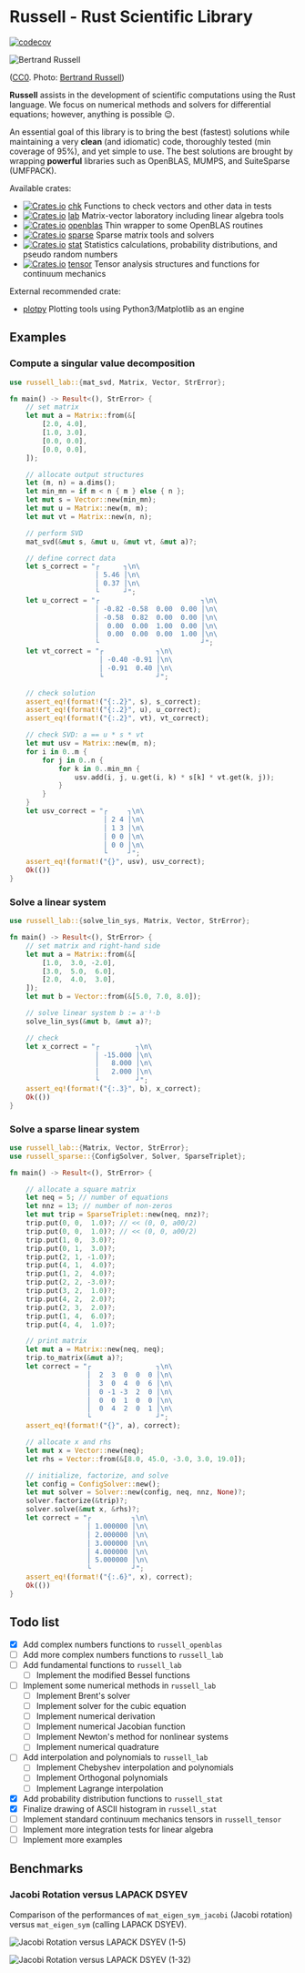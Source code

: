 # Russell - Rust Scientific Library

[![codecov](https://codecov.io/gh/cpmech/russell/branch/main/graph/badge.svg?token=PQWSKMZQXT)](https://codecov.io/gh/cpmech/russell)

![Bertrand Russell](zassets/Bertrand_Russell_1957.jpg)

([CC0](http://creativecommons.org/publicdomain/zero/1.0/deed.en). Photo: [Bertrand Russell](https://en.wikipedia.org/wiki/Bertrand_Russell))

**Russell** assists in the development of scientific computations using the Rust language. We focus on numerical methods and solvers for differential equations; however, anything is possible 😉.

An essential goal of this library is to bring the best (fastest) solutions while maintaining a very **clean** (and idiomatic) code, thoroughly tested (min coverage of 95%), and yet simple to use. The best solutions are brought by wrapping **powerful** libraries such as OpenBLAS, MUMPS, and SuiteSparse (UMFPACK).

Available crates:

- [![Crates.io](https://img.shields.io/crates/v/russell_chk.svg)](https://crates.io/crates/russell_chk) [chk](https://github.com/cpmech/russell/tree/main/russell_chk) Functions to check vectors and other data in tests
- [![Crates.io](https://img.shields.io/crates/v/russell_lab.svg)](https://crates.io/crates/russell_lab) [lab](https://github.com/cpmech/russell/tree/main/russell_lab) Matrix-vector laboratory including linear algebra tools
- [![Crates.io](https://img.shields.io/crates/v/russell_openblas.svg)](https://crates.io/crates/russell_openblas) [openblas](https://github.com/cpmech/russell/tree/main/russell_openblas) Thin wrapper to some OpenBLAS routines
- [![Crates.io](https://img.shields.io/crates/v/russell_sparse.svg)](https://crates.io/crates/russell_sparse) [sparse](https://github.com/cpmech/russell/tree/main/russell_sparse) Sparse matrix tools and solvers
- [![Crates.io](https://img.shields.io/crates/v/russell_stat.svg)](https://crates.io/crates/russell_stat) [stat](https://github.com/cpmech/russell/tree/main/russell_stat) Statistics calculations, probability distributions, and pseudo random numbers
- [![Crates.io](https://img.shields.io/crates/v/russell_tensor.svg)](https://crates.io/crates/russell_tensor) [tensor](https://github.com/cpmech/russell/tree/main/russell_tensor) Tensor analysis structures and functions for continuum mechanics

External recommended crate:

- [plotpy](https://github.com/cpmech/plotpy) Plotting tools using Python3/Matplotlib as an engine

## Examples

### Compute a singular value decomposition

```rust
use russell_lab::{mat_svd, Matrix, Vector, StrError};

fn main() -> Result<(), StrError> {
    // set matrix
    let mut a = Matrix::from(&[
        [2.0, 4.0],
        [1.0, 3.0],
        [0.0, 0.0],
        [0.0, 0.0],
    ]);

    // allocate output structures
    let (m, n) = a.dims();
    let min_mn = if m < n { m } else { n };
    let mut s = Vector::new(min_mn);
    let mut u = Matrix::new(m, m);
    let mut vt = Matrix::new(n, n);

    // perform SVD
    mat_svd(&mut s, &mut u, &mut vt, &mut a)?;

    // define correct data
    let s_correct = "┌      ┐\n\
                     │ 5.46 │\n\
                     │ 0.37 │\n\
                     └      ┘";
    let u_correct = "┌                         ┐\n\
                     │ -0.82 -0.58  0.00  0.00 │\n\
                     │ -0.58  0.82  0.00  0.00 │\n\
                     │  0.00  0.00  1.00  0.00 │\n\
                     │  0.00  0.00  0.00  1.00 │\n\
                     └                         ┘";
    let vt_correct = "┌             ┐\n\
                      │ -0.40 -0.91 │\n\
                      │ -0.91  0.40 │\n\
                      └             ┘";

    // check solution
    assert_eq!(format!("{:.2}", s), s_correct);
    assert_eq!(format!("{:.2}", u), u_correct);
    assert_eq!(format!("{:.2}", vt), vt_correct);

    // check SVD: a == u * s * vt
    let mut usv = Matrix::new(m, n);
    for i in 0..m {
        for j in 0..n {
            for k in 0..min_mn {
                usv.add(i, j, u.get(i, k) * s[k] * vt.get(k, j));
            }
        }
    }
    let usv_correct = "┌     ┐\n\
                       │ 2 4 │\n\
                       │ 1 3 │\n\
                       │ 0 0 │\n\
                       │ 0 0 │\n\
                       └     ┘";
    assert_eq!(format!("{}", usv), usv_correct);
    Ok(())
}
```

### Solve a linear system

```rust
use russell_lab::{solve_lin_sys, Matrix, Vector, StrError};

fn main() -> Result<(), StrError> {
    // set matrix and right-hand side
    let mut a = Matrix::from(&[
        [1.0,  3.0, -2.0],
        [3.0,  5.0,  6.0],
        [2.0,  4.0,  3.0],
    ]);
    let mut b = Vector::from(&[5.0, 7.0, 8.0]);

    // solve linear system b := a⁻¹⋅b
    solve_lin_sys(&mut b, &mut a)?;

    // check
    let x_correct = "┌         ┐\n\
                     │ -15.000 │\n\
                     │   8.000 │\n\
                     │   2.000 │\n\
                     └         ┘";
    assert_eq!(format!("{:.3}", b), x_correct);
    Ok(())
}
```

### Solve a sparse linear system

```rust
use russell_lab::{Matrix, Vector, StrError};
use russell_sparse::{ConfigSolver, Solver, SparseTriplet};

fn main() -> Result<(), StrError> {

    // allocate a square matrix
    let neq = 5; // number of equations
    let nnz = 13; // number of non-zeros
    let mut trip = SparseTriplet::new(neq, nnz)?;
    trip.put(0, 0,  1.0)?; // << (0, 0, a00/2)
    trip.put(0, 0,  1.0)?; // << (0, 0, a00/2)
    trip.put(1, 0,  3.0)?;
    trip.put(0, 1,  3.0)?;
    trip.put(2, 1, -1.0)?;
    trip.put(4, 1,  4.0)?;
    trip.put(1, 2,  4.0)?;
    trip.put(2, 2, -3.0)?;
    trip.put(3, 2,  1.0)?;
    trip.put(4, 2,  2.0)?;
    trip.put(2, 3,  2.0)?;
    trip.put(1, 4,  6.0)?;
    trip.put(4, 4,  1.0)?;

    // print matrix
    let mut a = Matrix::new(neq, neq);
    trip.to_matrix(&mut a)?;
    let correct = "┌                ┐\n\
                   │  2  3  0  0  0 │\n\
                   │  3  0  4  0  6 │\n\
                   │  0 -1 -3  2  0 │\n\
                   │  0  0  1  0  0 │\n\
                   │  0  4  2  0  1 │\n\
                   └                ┘";
    assert_eq!(format!("{}", a), correct);

    // allocate x and rhs
    let mut x = Vector::new(neq);
    let rhs = Vector::from(&[8.0, 45.0, -3.0, 3.0, 19.0]);

    // initialize, factorize, and solve
    let config = ConfigSolver::new();
    let mut solver = Solver::new(config, neq, nnz, None)?;
    solver.factorize(&trip)?;
    solver.solve(&mut x, &rhs)?;
    let correct = "┌          ┐\n\
                   │ 1.000000 │\n\
                   │ 2.000000 │\n\
                   │ 3.000000 │\n\
                   │ 4.000000 │\n\
                   │ 5.000000 │\n\
                   └          ┘";
    assert_eq!(format!("{:.6}", x), correct);
    Ok(())
}
```

## Todo list

- [x] Add complex numbers functions to `russell_openblas`
- [ ] Add more complex numbers functions to `russell_lab`
- [ ] Add fundamental functions to `russell_lab`
    - [ ] Implement the modified Bessel functions
- [ ] Implement some numerical methods in `russell_lab`
    - [ ] Implement Brent's solver
    - [ ] Implement solver for the cubic equation
    - [ ] Implement numerical derivation
    - [ ] Implement numerical Jacobian function
    - [ ] Implement Newton's method for nonlinear systems
    - [ ] Implement numerical quadrature
- [ ] Add interpolation and polynomials to `russell_lab`
    - [ ] Implement Chebyshev interpolation and polynomials
    - [ ] Implement Orthogonal polynomials
    - [ ] Implement Lagrange interpolation
- [x] Add probability distribution functions to `russell_stat`
- [x] Finalize drawing of ASCII histogram in `russell_stat`
- [ ] Implement standard continuum mechanics tensors in `russell_tensor`
- [ ] Implement more integration tests for linear algebra
- [ ] Implement more examples

## Benchmarks

### Jacobi Rotation versus LAPACK DSYEV

Comparison of the performances of `mat_eigen_sym_jacobi` (Jacobi rotation) versus `mat_eigen_sym` (calling LAPACK DSYEV).

![Jacobi Rotation versus LAPACK DSYEV (1-5)](zassets/bench_mat_eigen_sym_1-5.svg)

![Jacobi Rotation versus LAPACK DSYEV (1-32)](zassets/bench_mat_eigen_sym_1-32.svg)
